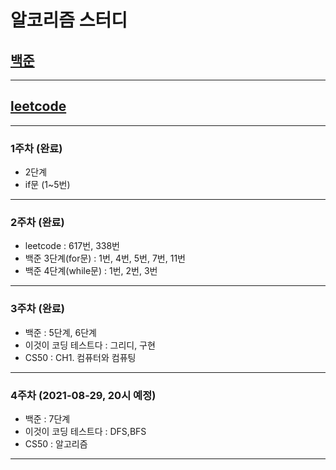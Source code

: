# 알코리즘 스터디
## [백준](https://www.acmicpc.net/)
----------------------------------------

## [leetcode](https://leetcode.com/)
---------------------------------------

### 1주차 (완료)
- 2단계
- if문 (1~5번)
----------------------------------------

### 2주차 (완료)
- leetcode : 617번, 338번
- 백준 3단계(for문) : 1번, 4번, 5번, 7번, 11번 
- 백준 4단계(while문) : 1번, 2번, 3번
----------------------------------------

### 3주차 (완료)
- 백준 : 5단계, 6단계
- 이것이 코딩 테스트다 :  그리디, 구현
- CS50 : CH1. 컴퓨터와 컴퓨팅
----------------------------------------

### 4주차 (2021-08-29, 20시 예정)
- 백준 : 7단계
- 이것이 코딩 테스트다 :  DFS,BFS
- CS50 : 알고리즘
----------------------------------------
